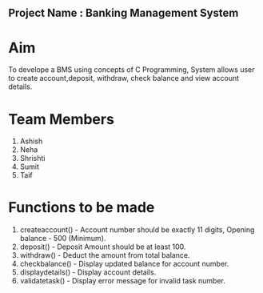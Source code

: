 ## Project Name : Banking Management System  

# Aim  
To develope a BMS using concepts of C Programming, System allows user to create account,deposit, withdraw, check balance and view       account details.  

# Team Members   
  1. Ashish  
  2. Neha  
  3. Shrishti  
  4. Sumit  
  5. Taif  

# Functions to be made  
  1. createaccount()  -  Account number should be exactly 11 digits, Opening balance - 500 (Minimum).   
  2. deposit()        -  Deposit Amount should be at least 100.    
  3. withdraw()       -  Deduct the amount from total balance.  
  4. checkbalance()   -  Display updated balance for account number.  
  5. displaydetails() -  Display account details.  
  6. validatetask()   - Display error message for invalid task number.  
  
   
   